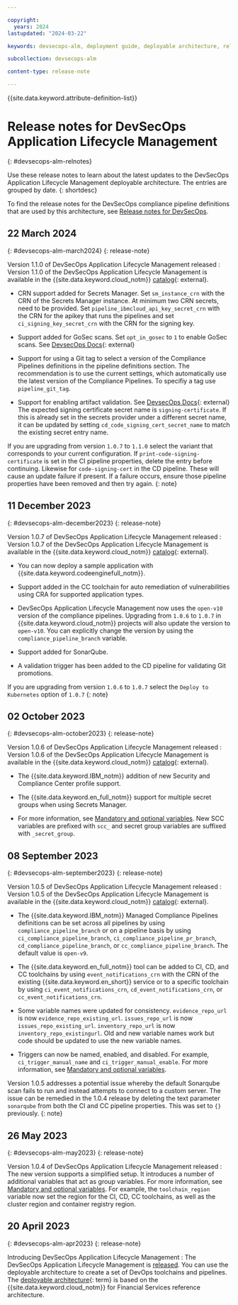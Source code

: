```yaml
---

copyright:
  years: 2024
lastupdated: "2024-03-22"

keywords: devsecops-alm, deployment guide, deployable architecture, release notes

subcollection: devsecops-alm

content-type: release-note

---
```


{{site.data.keyword.attribute-definition-list}}

# Release notes for DevSecOps Application Lifecycle Management
{: #devsecops-alm-relnotes}

Use these release notes to learn about the latest updates to the DevSecOps Application Lifecycle Management deployable architecture. The entries are grouped by date.
{: shortdesc}

To find the release notes for the DevSecOps compliance pipeline definitions that are used by this architecture, see [Release notes for DevSecOps](/docs/devsecops?topic=devsecops-release-notes).



## 22 March 2024
{: #devsecops-alm-march2024}
{: release-note}

Version 1.1.0 of DevSecOps Application Lifecycle Management released
:   Version 1.1.0 of the DevSecOps Application Lifecycle Management is available in the {{site.data.keyword.cloud_notm}} [catalog](/catalog#reference_architecture){: external}.

   - CRN support added for Secrets Manager. Set `sm_instance_crn` with the CRN of the Secrets Manager instance. At minimum two CRN secrets, need to be provided. Set `pipeline_ibmcloud_api_key_secret_crn` with the CRN for the apikey that runs the pipelines and set `ci_signing_key_secret_crn` with the CRN for the signing key.

   - Support added for GoSec scans. Set `opt_in_gosec` to `1` to enable GoSec scans. See [DevsecOps Docs](https://cloud.ibm.com/docs/devsecops?topic=devsecops-devsecops-image-verify){: external}

   - Support for using a Git tag to select a version of the Compliance Pipelines definitions in the pipeline definitions section. The recommendation is to use the current settings, which automatically use the latest version of the Compliance Pipelines. To specifiy a tag use `pipeline_git_tag`.

   - Support for enabling artifact validation. See [DevsecOps Docs](https://cloud.ibm.com/docs/devsecops?topic=devsecops-cd-devsecops-ci-pipeline#devsecops-ci-pipeline-gosec-add){: external}
     The expected signing certificate secret name is `signing-certificate`. If this is already set in the secrets provider under a different secret name, it can be updated by setting `cd_code_signing_cert_secret_name` to match the existing secret entry name.


If you are upgrading from version `1.0.7` to `1.1.0` select the variant that corresponds to your current configuration. If `print-code-signing-certificate` is set in the CI pipeline properties, delete the entry before continuing. Likewise for `code-signing-cert` in the CD pipeline. These will cause an update failure if present. If a failure occurs, ensure those pipeline properties have been removed and then try again.
{: note}

## 11 December 2023
{: #devsecops-alm-december2023}
{: release-note}

Version 1.0.7 of DevSecOps Application Lifecycle Management released
:   Version 1.0.7 of the DevSecOps Application Lifecycle Management is available in the {{site.data.keyword.cloud_notm}} [catalog](/catalog#reference_architecture){: external}.

   - You can now deploy a sample application with {{site.data.keyword.codeenginefull_notm}}.

   - Support added in the CC toolchain for auto remediation of vulnerabilities using CRA for supported application types.

   - DevSecOps Application Lifecycle Management now uses the `open-v10` version of the compliance pipelines. Upgrading from `1.0.6` to `1.0.7` in {{site.data.keyword.cloud_notm}} projects will also update the version to `open-v10`. You can explicitly change the version by using the `compliance_pipeline_branch` variable.

   - Support added for SonarQube.

   - A validation trigger has been added to the CD pipeline for validating Git promotions.

  If you are upgrading from version `1.0.6` to `1.0.7` select the `Deploy to Kubernetes` option of `1.0.7`
  {: note}

## 02 October 2023
{: #devsecops-alm-october2023}
{: release-note}

Version 1.0.6 of DevSecOps Application Lifecycle Management released
:   Version 1.0.6 of the DevSecOps Application Lifecycle Management is available in the {{site.data.keyword.cloud_notm}} [catalog](/catalog#reference_architecture){: external}.

   - The {{site.data.keyword.IBM_notm}} addition of new Security and Compliance Center profile support.

   - The {{site.data.keyword.en_full_notm}} support for multiple secret groups when using Secrets Manager.

   - For more information, see [Mandatory and optional variables](/docs/devsecops-alm?topic=devsecops-alm-devsecops-alm-vars). New SCC variables are prefixed with `scc_` and secret group variables are suffixed with `_secret_group`.

## 08 September 2023
{: #devsecops-alm-september2023}
{: release-note}

Version 1.0.5 of DevSecOps Application Lifecycle Management released
:   Version 1.0.5 of the DevSecOps Application Lifecycle Management is available in the {{site.data.keyword.cloud_notm}} [catalog](/catalog#reference_architecture){: external}.

   - The {{site.data.keyword.IBM_notm}} Managed Compliance Pipelines definitions can be set across all pipelines by using `compliance_pipeline_branch` or on a pipeline basis by using `ci_compliance_pipeline_branch`, `ci_compliance_pipeline_pr_branch`, `cd_compliance_pipeline_branch`, or `cc_compliance_pipeline_branch`. The default value is `open-v9`.

   - The {{site.data.keyword.en_full_notm}} tool can be added to CI, CD, and CC toolchains by using `event_notifications_crn` with the CRN of the existing {{site.data.keyword.en_short}} service or to a specific toolchain by using `ci_event_notifications_crn`, `cd_event_notifications_crn`, or `cc_event_notifications_crn`.

   - Some variable names were updated for consistency. `evidence_repo_url` is now `evidence_repo_existing_url`. `issues_repo_url` is now `issues_repo_existing_url`. `inventory_repo_url` is now `inventory_repo_existingurl`. Old and new variable names work but code should be updated to use the new variable names.

   - Triggers can now be named, enabled, and disabled. For example, `ci_trigger_manual_name` and `ci_trigger_manual_enable`. For more information, see [Mandatory and optional variables](/docs/devsecops-alm?topic=devsecops-alm-devsecops-alm-vars).

Version 1.0.5 addresses a potential issue whereby the default Sonarqube scan fails to run and instead attempts to connect to a custom server. The issue can be remedied in the 1.0.4 release by deleting the text parameter `sonarqube` from both the CI and CC pipeline properties. This was set to `{}` previously.
{: note}

## 26 May 2023
{: #devsecops-alm-may2023}
{: release-note}

Version 1.0.4 of DevSecOps Application Lifecycle Management released
:   The new version supports a simplified setup. It introduces a number of additional variables that act as group variables. For more information, see [Mandatory and optional variables](/docs/devsecops-alm?topic=devsecops-alm-devsecops-alm-vars). For example, the `toolchain_region` variable now set the region for the CI, CD, CC toolchains, as well as the cluster region and container registry region.

## 20 April 2023
{: #devsecops-alm-apr2023}
{: release-note}

Introducing DevSecOps Application Lifecycle Management
:   The DevSecOps Application Lifecycle Management is [released](/docs/devsecops-alm?topic=devsecops-alm-devsecops-alm-overview). You can use the deployable architecture to create a set of DevOps toolchains and pipelines. The [deployable architecture](#x10293733){: term} is based on the {{site.data.keyword.cloud_notm}} for Financial Services reference architecture.
